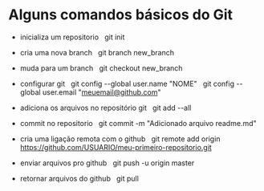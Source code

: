 # Alguns comandos básicos do Git

* inicializa um repositorio &nbsp;
git init

* cria uma nova branch
&nbsp; 
git branch new_branch

* muda para um branch
&nbsp;
git checkout new_branch

* configurar git
&nbsp;
git config --global user.name "NOME"
&nbsp;
git config --global user.email "meuemail@github.com"

* adiciona os arquivos no repositório git
&nbsp;
git add --all

* commit no repositorio
&nbsp;
git commit -m "Adicionado arquivo readme.md"

* cria uma ligação remota com o github
&nbsp;
git remote add origin https://github.com/USUARIO/meu-primeiro-repositorio.git

* enviar arquivos pro github
&nbsp;
git push -u origin master

* retornar arquivos do github
&nbsp;
git pull
